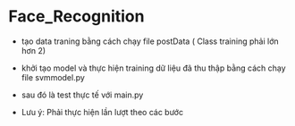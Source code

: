 # Face_Recognition

- tạo data traning bằng cách chạy file postData ( Class training phải lớn hơn 2)
- khởi tạo model và thực hiện training dữ liệu đã thu thập bằng cách chạy file svmmodel.py
- sau đó là test thực tế với main.py

- Lưu ý: Phải thực hiện lần lượt theo các bước

